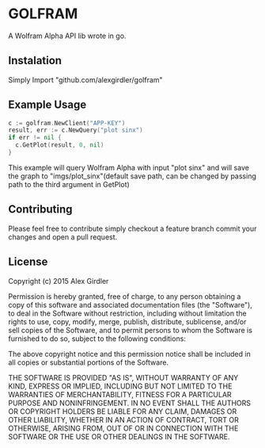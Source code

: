 # GOLFRAM
A Wolfram Alpha API lib wrote in go.

## Instalation
Simply Import "github.com/alexgirdler/golfram"

## Example Usage
```go
c := golfram.NewClient("APP-KEY")
result, err := c.NewQuery("plot sinx")
if err != nil {
  c.GetPlot(result, 0, nil)
}
```

This example will query Wolfram Alpha with input "plot sinx" and will save the graph to "imgs/plot_sinx"(default save path, can be changed by passing path to the third argument in GetPlot)

## Contributing
Please feel free to contribute simply checkout a feature branch commit your changes and open a pull request.

## License
Copyright (c) 2015 Alex Girdler

Permission is hereby granted, free of charge, to any person obtaining a copy
of this software and associated documentation files (the "Software"), to deal
in the Software without restriction, including without limitation the rights
to use, copy, modify, merge, publish, distribute, sublicense, and/or sell
copies of the Software, and to permit persons to whom the Software is
furnished to do so, subject to the following conditions:

The above copyright notice and this permission notice shall be included in
all copies or substantial portions of the Software.

THE SOFTWARE IS PROVIDED "AS IS", WITHOUT WARRANTY OF ANY KIND, EXPRESS OR
IMPLIED, INCLUDING BUT NOT LIMITED TO THE WARRANTIES OF MERCHANTABILITY,
FITNESS FOR A PARTICULAR PURPOSE AND NONINFRINGEMENT. IN NO EVENT SHALL THE
AUTHORS OR COPYRIGHT HOLDERS BE LIABLE FOR ANY CLAIM, DAMAGES OR OTHER
LIABILITY, WHETHER IN AN ACTION OF CONTRACT, TORT OR OTHERWISE, ARISING FROM,
OUT OF OR IN CONNECTION WITH THE SOFTWARE OR THE USE OR OTHER DEALINGS IN
THE SOFTWARE.
